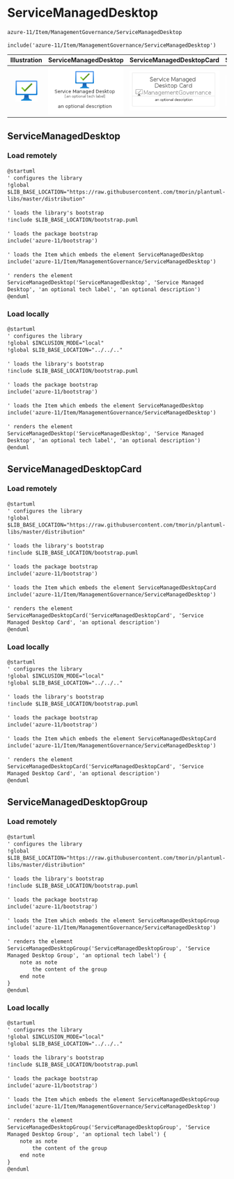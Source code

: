 # ServiceManagedDesktop


```text
azure-11/Item/ManagementGovernance/ServiceManagedDesktop
```

```text
include('azure-11/Item/ManagementGovernance/ServiceManagedDesktop')
```



| Illustration | ServiceManagedDesktop | ServiceManagedDesktopCard | ServiceManagedDesktopGroup |
| :---: | :---: | :---: | :---: |
| ![illustration for Illustration](../../../azure-11/Item/ManagementGovernance/ServiceManagedDesktop.png) | ![illustration for ServiceManagedDesktop](../../../azure-11/Item/ManagementGovernance/ServiceManagedDesktop.Local.png) | ![illustration for ServiceManagedDesktopCard](../../../azure-11/Item/ManagementGovernance/ServiceManagedDesktopCard.Local.png) | ![illustration for ServiceManagedDesktopGroup](../../../azure-11/Item/ManagementGovernance/ServiceManagedDesktopGroup.Local.png) |




## ServiceManagedDesktop

### Load remotely
```plantuml
@startuml
' configures the library
!global $LIB_BASE_LOCATION="https://raw.githubusercontent.com/tmorin/plantuml-libs/master/distribution"

' loads the library's bootstrap
!include $LIB_BASE_LOCATION/bootstrap.puml

' loads the package bootstrap
include('azure-11/bootstrap')

' loads the Item which embeds the element ServiceManagedDesktop
include('azure-11/Item/ManagementGovernance/ServiceManagedDesktop')

' renders the element
ServiceManagedDesktop('ServiceManagedDesktop', 'Service Managed Desktop', 'an optional tech label', 'an optional description')
@enduml
```

### Load locally
```plantuml
@startuml
' configures the library
!global $INCLUSION_MODE="local"
!global $LIB_BASE_LOCATION="../../.."

' loads the library's bootstrap
!include $LIB_BASE_LOCATION/bootstrap.puml

' loads the package bootstrap
include('azure-11/bootstrap')

' loads the Item which embeds the element ServiceManagedDesktop
include('azure-11/Item/ManagementGovernance/ServiceManagedDesktop')

' renders the element
ServiceManagedDesktop('ServiceManagedDesktop', 'Service Managed Desktop', 'an optional tech label', 'an optional description')
@enduml
```

## ServiceManagedDesktopCard

### Load remotely
```plantuml
@startuml
' configures the library
!global $LIB_BASE_LOCATION="https://raw.githubusercontent.com/tmorin/plantuml-libs/master/distribution"

' loads the library's bootstrap
!include $LIB_BASE_LOCATION/bootstrap.puml

' loads the package bootstrap
include('azure-11/bootstrap')

' loads the Item which embeds the element ServiceManagedDesktopCard
include('azure-11/Item/ManagementGovernance/ServiceManagedDesktop')

' renders the element
ServiceManagedDesktopCard('ServiceManagedDesktopCard', 'Service Managed Desktop Card', 'an optional description')
@enduml
```

### Load locally
```plantuml
@startuml
' configures the library
!global $INCLUSION_MODE="local"
!global $LIB_BASE_LOCATION="../../.."

' loads the library's bootstrap
!include $LIB_BASE_LOCATION/bootstrap.puml

' loads the package bootstrap
include('azure-11/bootstrap')

' loads the Item which embeds the element ServiceManagedDesktopCard
include('azure-11/Item/ManagementGovernance/ServiceManagedDesktop')

' renders the element
ServiceManagedDesktopCard('ServiceManagedDesktopCard', 'Service Managed Desktop Card', 'an optional description')
@enduml
```

## ServiceManagedDesktopGroup

### Load remotely
```plantuml
@startuml
' configures the library
!global $LIB_BASE_LOCATION="https://raw.githubusercontent.com/tmorin/plantuml-libs/master/distribution"

' loads the library's bootstrap
!include $LIB_BASE_LOCATION/bootstrap.puml

' loads the package bootstrap
include('azure-11/bootstrap')

' loads the Item which embeds the element ServiceManagedDesktopGroup
include('azure-11/Item/ManagementGovernance/ServiceManagedDesktop')

' renders the element
ServiceManagedDesktopGroup('ServiceManagedDesktopGroup', 'Service Managed Desktop Group', 'an optional tech label') {
    note as note
        the content of the group
    end note
}
@enduml
```

### Load locally
```plantuml
@startuml
' configures the library
!global $INCLUSION_MODE="local"
!global $LIB_BASE_LOCATION="../../.."

' loads the library's bootstrap
!include $LIB_BASE_LOCATION/bootstrap.puml

' loads the package bootstrap
include('azure-11/bootstrap')

' loads the Item which embeds the element ServiceManagedDesktopGroup
include('azure-11/Item/ManagementGovernance/ServiceManagedDesktop')

' renders the element
ServiceManagedDesktopGroup('ServiceManagedDesktopGroup', 'Service Managed Desktop Group', 'an optional tech label') {
    note as note
        the content of the group
    end note
}
@enduml
```

